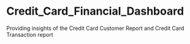# Credit_Card_Financial_Dashboard
Providing insights of the Credit Card Customer Report and Credit Card Transaction report
